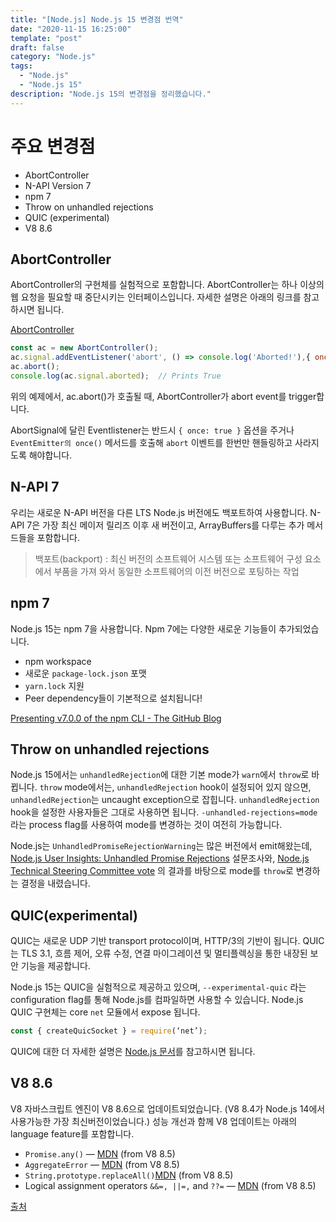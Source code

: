 ```yaml
---
title: "[Node.js] Node.js 15 변경점 번역"
date: "2020-11-15 16:25:00"
template: "post"
draft: false
category: "Node.js"
tags:
  - "Node.js"
  - "Node.js 15"
description: "Node.js 15의 변경점을 정리했습니다."
---
```


# 주요 변경점

- AbortController
- N-API Version 7
- npm 7
- Throw on unhandled rejections
- QUIC (experimental)
- V8 8.6

## AbortController

AbortController의 구현체를 실험적으로 포함합니다. AbortController는 하나 이상의 웹 요청을 필요할 때 중단시키는 인터페이스입니다. 자세한 설명은 아래의 링크를 참고하시면 됩니다.

[AbortController](https://developer.mozilla.org/en-US/docs/Web/API/AbortController)

```js
const ac = new AbortController();
ac.signal.addEventListener('abort', () => console.log('Aborted!'),{ once: true });
ac.abort();
console.log(ac.signal.aborted);  // Prints True
```

위의 예제에서, ac.abort()가 호출될 때, AbortController가 abort event를 trigger합니다.

AbortSignal에 달린 Eventlistener는 반드시 `{ once: true }` 옵션을 주거나 `EventEmitter의 once()` 메서드를 호출해 `abort` 이벤트를 한번만 핸들링하고 사라지도록 해야합니다.

## N-API 7

우리는 새로운 N-API 버전을 다른 LTS Node.js 버전에도 백포트하여 사용합니다. N-API 7은 가장 최신 메이저 릴리즈 이후 새 버전이고, ArrayBuffers를 다루는 추가 메서드들을 포함합니다.

> 백포트(backport) : 최신 버전의 소프트웨어 시스템 또는 소프트웨어 구성 요소에서 부품을 가져 와서 동일한 소프트웨어의 이전 버전으로 포팅하는 작업

## npm 7

Node.js 15는 npm 7을 사용합니다. Npm 7에는 다양한 새로운 기능들이 추가되었습니다.

- npm workspace
- 새로운 `package-lock.json` 포맷
- `yarn.lock` 지원
- Peer dependency들이 기본적으로 설치됩니다!

[Presenting v7.0.0 of the npm CLI - The GitHub Blog](https://github.blog/2020-10-13-presenting-v7-0-0-of-the-npm-cli/)

## Throw on unhandled rejections

Node.js 15에서는 `unhandledRejection`에 대한 기본 mode가 `warn`에서 `throw`로 바뀝니다. `throw` mode에서는, `unhandledRejection` hook이 설정되어 있지 않으면, `unhandledRejection`는 uncaught exception으로 잡힙니다. `unhandledRejection` hook을 설정한 사용자들은 그대로 사용하면 됩니다. `-unhandled-rejections=mode` 라는 process flag를 사용하여 mode를 변경하는 것이 여전히 가능합니다.

Node.js는 `UnhandledPromiseRejectionWarning`는 많은 버전에서 emit해왔는데, [Node.js User Insights: Unhandled Promise Rejections](https://ko.surveymonkey.com/results/SM-82X6PX3B7/) 설문조사와, [Node.js Technical Steering Committee vote](https://github.com/nodejs/TSC/issues/916) 의 결과를 바탕으로 mode를 `throw`로 변경하는 결정을 내렸습니다.

## QUIC(experimental)

QUIC는 새로운 UDP 기반 transport protocol이며, HTTP/3의 기반이 됩니다. QUIC는 TLS 3.1, 흐름 제어, 오류 수정, 연결 마이그레이션 및 멀티플렉싱을 통한 내장된 보안 기능을 제공합니다.

Node.js 15는 QUIC을 실험적으로 제공하고 있으며, `--experimental-quic` 라는 configuration flag를 통해 Node.js를 컴파일하면 사용할 수 있습니다. Node.js QUIC 구현체는 core `net` 모듈에서 expose 됩니다.

```jsx
const { createQuicSocket } = require(‘net’);
```

QUIC에 대한 더 자세한 설명은 [Node.js 문서](https://nodejs.org/dist/latest-v15.x/docs/api/quic.html)를 참고하시면 됩니다.

## V8 8.6

V8 자바스크립트 엔진이 V8 8.6으로 업데이트되었습니다. (V8 8.4가 Node.js 14에서 사용가능한 가장 최신버전이었습니다.)  성능 개선과 함께 V8 업데이트는 아래의 language feature를 포함합니다.

- `Promise.any()` — [MDN](https://developer.mozilla.org/en-US/docs/Web/JavaScript/Reference/Global_Objects/Promise/any) (from V8 8.5)
- `AggregateError` — [MDN](https://developer.mozilla.org/en-US/docs/Web/JavaScript/Reference/Global_Objects/AggregateError) (from V8 8.5)
- `String.prototype.replaceAll()`[MDN](https://developer.mozilla.org/en-US/docs/Web/JavaScript/Reference/Global_Objects/String/replaceAll) (from V8 8.5)
- Logical assignment operators `&&=, ||=,` and `??=` — [MDN](https://developer.mozilla.org/en-US/docs/Web/JavaScript/Reference/Operators) (from V8 8.5)

[출처](https://nodejs.medium.com/node-js-v15-0-0-is-here-deb00750f278)
